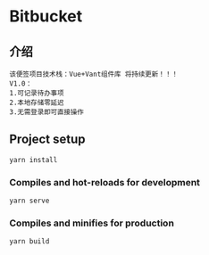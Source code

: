 # Bitbucket

## 介绍
```
该便签项目技术栈：Vue+Vant组件库 将持续更新！！！
V1.0：
1.可记录待办事项
2.本地存储零延迟
3.无需登录即可直接操作
```


## Project setup
```
yarn install
```

### Compiles and hot-reloads for development
```
yarn serve
```

### Compiles and minifies for production
```
yarn build
```
